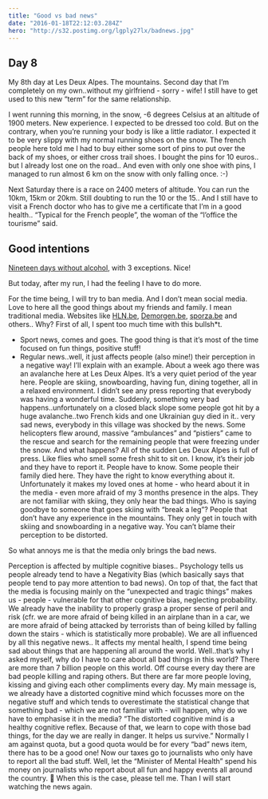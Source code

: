 ```yaml
---
title: "Good vs bad news"
date: "2016-01-18T22:12:03.284Z"
hero: "http://s32.postimg.org/lgply27lx/badnews.jpg"
---
```

## Day 8

My 8th day at Les Deux Alpes. The mountains. Second day that I’m completely on my own..without my girlfriend - sorry - wife! I still have to get used to this new “term” for the same relationship. 

I went running this morning, in the snow, -6 degrees Celsius at an altitude of 1900 meters. New experience. I expected to be dressed too cold. But on the contrary, when you’re running your body is like a little radiator. I expected it to be very slippy with my normal running shoes on the snow. The french people here told me I had to buy either some sort of pins to put over the back of my shoes, or either cross trail shoes. I bought the pins for 10 euros.. but I already lost one on the road.. And even with only one shoe with pins, I managed to run almost 6 km on the snow with only falling once. :-) 

Next Saturday there is a race on 2400 meters of altitude. You can run the 10km, 15km or 20km. Still doubting to run the 10 or the 15.. And I still have to visit a French doctor who has to give me a certificate that I’m in a good health.. “Typical for the French people”, the woman of the “l’office the tourisme” said. 

## Good intentions

[Nineteen days without alcohol](http://www.easybird.be/blog/alcohol), with 3 exceptions. Nice! 

But today, after my run, I had the feeling I have to do more. 

For the time being, I will try to ban media. And I don’t mean social media. Love to here all the good things about my friends and family. I mean traditional media. Websites like [HLN.be](http://hln.be/), [Demorgen.be](http://demorgen.be/), [sporza.be](http://sporza.be/) and others.. Why? First of all, I spent too much time with this bullsh\*t. 

* Sport news, comes and goes. The good thing is that it’s most of the time focused on fun things, positive stuff!
* Regular news..well, it just affects people (also mine!) their perception in a negative way! I’ll explain with an example. About a week ago there was an avalanche here at Les Deux Alpes. It’s a very quiet period of the year here. People are skiing, snowboarding, having fun, dining together, all in a relaxed environment. I didn’t see any press reporting that everybody was having a wonderful time. Suddenly, something very bad happens..unfortunately on a closed black slope some people got hit by a huge avalanche..two French kids and one Ukrainian guy died in it.. very sad news, everybody in this village was shocked by the news. Some helicopters flew around, massive “ambulances” and “pistiers” came to the rescue and search for the remaining people that were freezing under the snow. And what happens? All of the sudden Les Deux Alpes is full of press. Like flies who smell some fresh shit to sit on. I know, it’s their job and they have to report it. People have to know. Some people their family died here. They have the right to know everything about it. Unfortunately it makes my loved ones at home - who heard about it in the media - even more afraid of my 3 months presence in the alps. They are not familiar with skiing, they only hear the bad things. Who is saying goodbye to someone that goes skiing with “break a leg”? People that don’t have any experience in the mountains. They only get in touch with skiing and snowboarding in a negative way. You can’t blame their perception to be distorted.

So what annoys me is that the media only brings the bad news. 

Perception is affected by multiple cognitive biases.. Psychology tells us people already tend to have a Negativity Bias (which basically says that people tend to pay more attention to bad news). On top of that, the fact that the media is focusing mainly on the “unexpected and tragic things” makes us - people - vulnerable for that other cognitive bias, neglecting probability. We already have the inability to properly grasp a proper sense of peril and risk (cfr. we are more afraid of being killed in an airplane than in a car, we are more afraid of being attacked by terrorists than of being killed by falling down the stairs - which is statistically more probable). We are all influenced by all this negative news.. It affects my mental health, I spend time being sad about things that are happening all around the world. Well..that’s why I asked myself, why do I have to care about all bad things in this world? There are more than 7 billion people on this world. Off course every day there are bad people killing and raping others. But there are far more people loving, kissing and giving each other compliments every day. My main message is, we already have a distorted cognitive mind which focusses more on the negative stuff and which tends to overestimate the statistical change that something bad - which we are not familiar with - will happen, why do we have to emphasise it in the media? “The distorted cognitive mind is a healthy cognitive reflex. Because of that, we learn to cope with those bad things, for the day we are really in danger. It helps us survive.” Normally I am against quota, but a good quota would be for every “bad” news item, there has to be a good one! Now our taxes go to journalists who only have to report all the bad stuff. Well, let the “Minister of Mental Health” spend his money on journalists who report about all fun and happy events all around the country. 🙂 When this is the case, please tell me. Than I will start watching the news again.